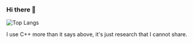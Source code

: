 ### Hi there 👋
![Top Langs](https://github-readme-stats.vercel.app/api/top-langs/?username=PZL2004&layout=compact)

I use C++ more than it says above, it's just research that I cannot share.
<!--
**PZL2004/PZL2004** is a ✨ _special_ ✨ repository because its `README.md` (this file) appears on your GitHub profile.

Here are some ideas to get you started:

- 🔭 I’m currently working on ...
- 🌱 I’m currently learning ...
- 👯 I’m looking to collaborate on ...
- 🤔 I’m looking for help with ...
- 💬 Ask me about ...
- 📫 How to reach me: ...
- 😄 Pronouns: ...
- ⚡ Fun fact: ...
-->
